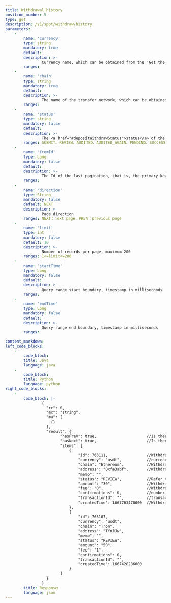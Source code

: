 ```yaml
---
title: Withdrawal history
position_number: 5
type: get
description: /v1/spot/withdraw/history
parameters:
    -
        name: 'currency'
        type: string
        mandatory: true
        default:
        description: >-
                Currency name, which can be obtained from the 'Get the supported currencies for deposit or withdrawal' interface
        ranges:
    -
        name: 'chain'
        type: string
        mandatory: true
        default:
        description: >-
                The name of the transfer network, which can be obtained from the interface of 'Get the supported currencies for deposit or withdrawal' interface
        ranges:
    -
        name: 'status'
        type: string
        mandatory: false
        default:
        description: >-
                The <a href="#depositWithdrawStatus">status</a> of the withdrawal record, string type，Refer to public module-Deposit/withdrawal status
        ranges: SUBMIT、REVIEW、AUDITED、AUDITED_AGAIN、PENDING、SUCCESS、FAIL、CANCEL
    -
        name: 'fromId'
        type: Long
        mandatory: false
        default:
        description: >-
                The Id of the last pagination, that is, the primary key id of the record
        ranges: 
    -
        name: 'direction'
        type: String
        mandatory: false
        default: NEXT
        description: >-
                Page direction
        ranges: NEXT：next page，PREV：previous page
    -
        name: 'limit'
        type: int
        mandatory: false
        default: 10
        description: >-
                Number of records per page, maximum 200
        ranges: 1<=limit<=200
    -
        name: 'startTime'
        type: Long
        mandatory: false
        default: 
        description: >-
                Query range start boundary, timestamp in milliseconds
        ranges: 
    -
        name: 'endTime'
        type: Long
        mandatory: false
        default: 
        description: >-
                Query range end boundary, timestamp in milliseconds
        ranges: 

content_markdown:
left_code_blocks:
    -
        code_block:
        title: Java
        language: java
    -
        code_block:
        title: Python
        language: python
right_code_blocks:
    -
        code_block: |-
                {
                  "rc": 0,
                  "mc": "string",
                  "ma": [
                    {}
                  ],
                  "result": {
                        "hasPrev": true,                      //Is there a previous page                              
                        "hasNext": true,                      //Is there a next page                              
                        "items": [
                            {
                                "id": 763111,                 //Withdrawal record id 
                                "currency": "usdt",           //currency name 
                                "chain": "Ethereum",          //Withdraw network 
                                "address": "0xfa3abf",        //Withdrawal target address 
                                "memo": "",
                                "status": "REVIEW",           //Refer to public module-Deposit/withdrawal record status
                                "amount": "30",               //Withdrawal Amount
                                "fee": "0",                   //Withdrawal fee
                                "confirmations": 0,           //number of block confirmations
                                "transactionId": "",          //transaction hash
                                "createdTime": 1667763470000  //Withdrawal application time, timestamp in milliseconds
                            },
                            {
                                "id": 763107,
                                "currency": "usdt",
                                "chain": "Tron",
                                "address": "TYnJJw",
                                "memo": "",
                                "status": "REVIEW",
                                "amount": "50",
                                "fee": "1",
                                "confirmations": 0,
                                "transactionId": "",
                                "createdTime": 1667428286000
                            }
                        ]
                  }
                }
        title: Response
        language: json
---
```


